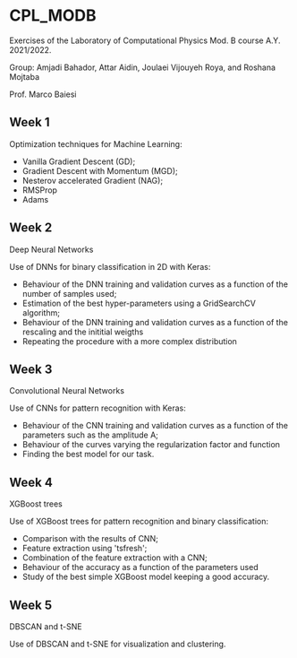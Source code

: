 # CPL_MODB
Exercises of the Laboratory of Computational Physics Mod. B course A.Y. 2021/2022.

Group: Amjadi Bahador, Attar Aidin, Joulaei Vijouyeh Roya, and Roshana Mojtaba

Prof. Marco Baiesi

## Week 1

Optimization techniques for Machine Learning:
- Vanilla Gradient Descent (GD);
- Gradient Descent with Momentum (MGD);
- Nesterov accelerated Gradient (NAG);
- RMSProp
- Adams

## Week 2

Deep Neural Networks

Use of DNNs for binary classification in 2D with Keras:
- Behaviour of the DNN training and validation curves as a function of the number of samples used;
- Estimation of the best hyper-parameters using a GridSearchCV algorithm;
- Behaviour of the DNN training and validation curves as a function of the rescaling and the inititial weigths
- Repeating the procedure with a more complex distribution

## Week 3

Convolutional Neural Networks

Use of CNNs for pattern recognition with Keras:
- Behaviour of the CNN training and validation curves as a function of the parameters such as the amplitude A;
- Behaviour of the curves varying the regularization factor and function
- Finding the best model for our task.

## Week 4

XGBoost trees

Use of XGBoost trees for pattern recognition and binary classification:
- Comparison with the results of CNN;
- Feature extraction using 'tsfresh';
- Combination of the feature extraction with a CNN;
- Behaviour of the accuracy as a function of the parameters used
- Study of the best simple XGBoost model keeping a good accuracy.

## Week 5

DBSCAN and t-SNE

Use of DBSCAN and t-SNE for visualization and clustering.
